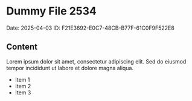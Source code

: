 # Dummy File 2534

Date: 2025-04-03
ID: F21E3692-E0C7-48CB-B77F-61C0F9F522E8

## Content

Lorem ipsum dolor sit amet, consectetur adipiscing elit.
Sed do eiusmod tempor incididunt ut labore et dolore magna aliqua.

* Item 1
* Item 2
* Item 3
